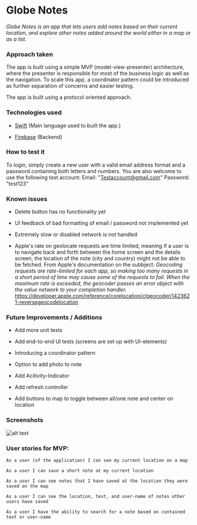 # Globe Notes

*Globe Notes is an app that lets users add notes based on their current location, and explore other notes added around the world either in a map or as a list.*

### Approach taken

The app is built using a simple MVP (model-view-presenter) architecture, where the presenter is responsible for most of the business logic as well as the navigation. To scale this app, a coordinator pattern could be introduced as further separation of concerns and easier testing.

The app is built using a protocol oriented approach.

### Technologies used

- [Swift](https://developer.apple.com/swift/)
(Main language used to built the app.)

- [Firebase](https://firebase.google.com/)
(Backend)

### How to test it

To login, simply create a new user with a valid email address format and a password containing both letters and numbers.
You are also welcome to use the following test account:
Email: "Testaccount@gmail.com"
Password: "test123"

### Known issues

- Delete button has no functionality yet

- UI feedback of bad formatting of email / password not implemented yet

- Extremely slow or disabled network is not handled

- Apple's rate on geolocate requests are time limited, meaning if a user is to navigate back and forth between the home screen and the details screen, the location of the note (city and country) might not be able to be fetched. From Apple's documentation on the subbject: *Geocoding requests are rate-limited for each app, so making too many requests in a short period of time may cause some of the requests to fail. When the maximum rate is exceeded, the geocoder passes an error object with the value network to your completion handler.* https://developer.apple.com/reference/corelocation/clgeocoder/1423621-reversegeocodelocation

### Future Improvements / Additions

- Add more unit tests

- Add end-to-end UI tests (screens are set up with UI-elements)

- Introducing a coordinator pattern 

- Option to add photo to note

- Add Acitivity-Indicator

- Add refresh controller

- Add buttons to map to toggle between all/one note and center on location

### Screenshots

![alt text](https://i.imgur.com/ZWIRN0o.jpg)

### User stories for MVP:

```
As a user (of the application) I can see my current location on a map
```
```
As a user I can save a short note at my current location
```
```
As a user I can see notes that I have saved at the location they were saved on the map
```
```
As a user I can see the location, text, and user-name of notes other users have saved
```
```
As a user I have the ability to search for a note based on contained text or user-name
```

